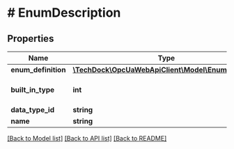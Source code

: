 # # EnumDescription

## Properties

Name | Type | Description | Notes
------------ | ------------- | ------------- | -------------
**enum_definition** | [**\TechDock\OpcUaWebApiClient\Model\EnumDefinition**](EnumDefinition.md) |  | [optional]
**built_in_type** | **int** |  | [optional] [default to 0]
**data_type_id** | **string** |  | [optional]
**name** | **string** |  | [optional]

[[Back to Model list]](../../README.md#models) [[Back to API list]](../../README.md#endpoints) [[Back to README]](../../README.md)
